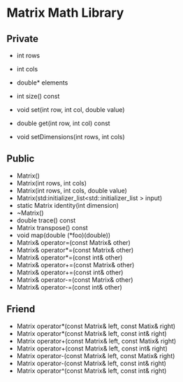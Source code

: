 # Matrix Math Library
## Private
- int rows
- int cols
- double* elements


- int size() const

- void set(int row, int col, double value)
- double get(int row, int col) const
- void setDimensions(int rows, int cols)

## Public
- Matrix()
- Matrix(int rows, int cols)
- Matrix(int rows, int cols, double value)
- Matrix(std:initializer_list<std::initializer_list<double> > input)
- static Matrix identity(int dimension)
- ~Matrix()
- double trace() const
- Matrix transpose() const
- void map(double (*foo)(double))
- Matrix& operator=(const Matrix& other)
- Matrix& operator*=(const Matrix& other)
- Matrix& operator*=(const int& other)
- Matrix& operator+=(const Matrix& other)
- Matrix& operator+=(const int& other)
- Matrix& operator-=(const Matrix& other)
- Matrix& operator-=(const int& other)


## Friend
- Matrix operator*(const Matrix& left, const Matix& right)
- Matrix operator*(const Matrix& left, const int& right)
- Matrix operator+(const Matrix& left, const Matix& right)
- Matrix operator+(const Matrix& left, const int& right)
- Matrix operator-(const Matrix& left, const Matix& right)
- Matrix operator-(const Matrix& left, const int& right)
- Matrix operator^(const Matrix& left, const int& right)

